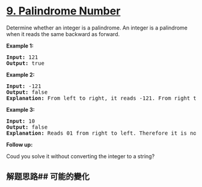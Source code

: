 # [9. Palindrome Number](https://leetcode-cn.com/problems/palindrome-number/)
Determine whether an integer is a palindrome. An integer is a palindrome when it reads the same backward as forward.

**Example 1:**


<pre><strong>Input:</strong> 121
<strong>Output:</strong> true
</pre>

**Example 2:**


<pre><strong>Input:</strong> -121
<strong>Output:</strong> false
<strong>Explanation:</strong> From left to right, it reads -121. From right to left, it becomes 121-. Therefore it is not a palindrome.
</pre>

**Example 3:**


<pre><strong>Input:</strong> 10
<strong>Output:</strong> false
<strong>Explanation:</strong> Reads 01 from right to left. Therefore it is not a palindrome.
</pre>

**Follow up:**

Coud you solve it without converting the integer to a string?
## 解题思路## 可能的變化